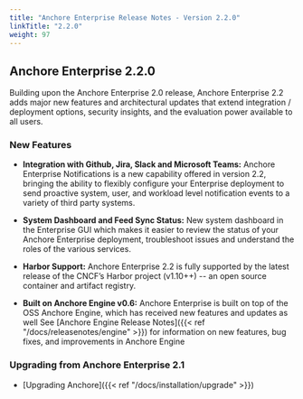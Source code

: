 ```yaml
---
title: "Anchore Enterprise Release Notes - Version 2.2.0"
linkTitle: "2.2.0"
weight: 97
---
```


## Anchore Enterprise 2.2.0

Building upon the Anchore Enterprise 2.0 release, Anchore Enterprise 2.2 adds major new features and architectural updates that extend integration / deployment options, security insights, and the evaluation power available to all users.


### New Features

* **Integration with Github, Jira, Slack and Microsoft Teams:** Anchore Enterprise Notifications is a new capability offered in version 2.2, bringing the ability to flexibly configure your Enterprise deployment to send proactive system, user, and workload level notification events to a variety of third party systems.

* **System Dashboard and Feed Sync Status:** New system dashboard in the Enterprise GUI which makes it easier to review the status of your Anchore Enterprise deployment, troubleshoot issues and understand the roles of the various services.

* **Harbor Support:** Anchore Enterprise 2.2 is fully supported by the latest release of the CNCF’s Harbor project (v1.10++) -- an open source container and artifact registry.

* **Built on Anchore Engine v0.6:** Anchore Enterprise is built on top of the OSS Anchore Engine, which has received new features and updates as well See [Anchore Engine Release Notes]({{< ref "/docs/releasenotes/engine" >}}) for information on new features, bug fixes, and improvements in Anchore Engine

### Upgrading from Anchore Enterprise 2.1

* [Upgrading Anchore]({{< ref "/docs/installation/upgrade" >}})

